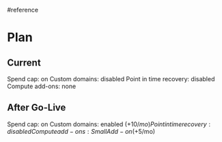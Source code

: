 #reference
# Plan

## Current

Spend cap: on
Custom domains: disabled
Point in time recovery: disabled
Compute add-ons: none

## After Go-Live

Spend cap: on
Custom domains: enabled (+$10/mo)
Point in time recovery: disabled
Compute add-ons: Small Add-on (+$5/mo)

